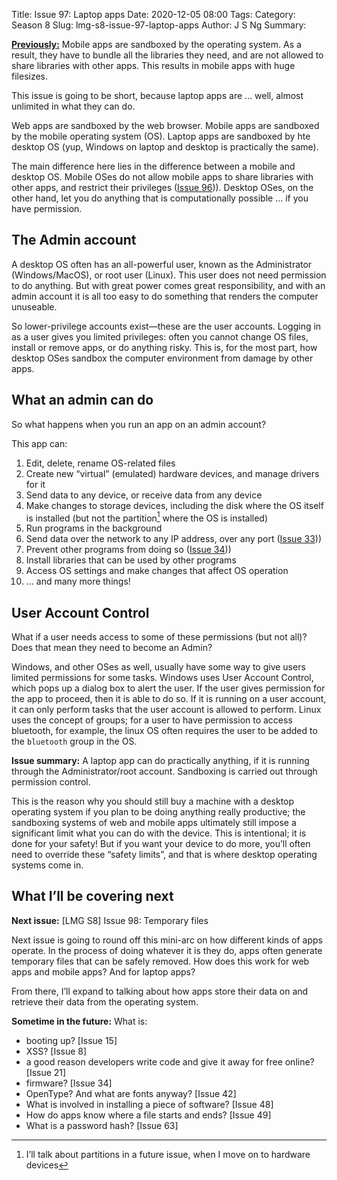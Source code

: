 Title: Issue 97: Laptop apps
Date: 2020-12-05 08:00
Tags: 
Category: Season 8
Slug: lmg-s8-issue-97-laptop-apps
Author: J S Ng
Summary: 

[**Previously:**](https://buttondown.email/laymansguide/archive/) Mobile apps are sandboxed by the operating system. As a result, they have to bundle all the libraries they need, and are not allowed to share libraries with other apps. This results in mobile apps with huge filesizes.

This issue is going to be short, because laptop apps are … well, almost unlimited in what they can do.

Web apps are sandboxed by the web browser. Mobile apps are sandboxed by the mobile operating system (OS). Laptop apps are sandboxed by hte desktop OS (yup, Windows on laptop and desktop is practically the same).

The main difference here lies in the difference between a mobile and desktop OS. Mobile OSes do not allow mobile apps to share libraries with other apps, and restrict their privileges ([Issue 96]({filename}/season8/issue096/issue096.md))). Desktop OSes, on the other hand, let you do anything that is computationally possible … if you have permission.

## The Admin account

A desktop OS often has an all-powerful user, known as the Administrator (Windows/MacOS), or root user (Linux). This user does not need permission to do anything. But with great power comes great responsibility, and with an admin account it is all too easy to do something that renders the computer unuseable.

So lower-privilege accounts exist—these are the user accounts. Logging in as a user gives you limited privileges: often you cannot change OS files, install or remove apps, or do anything risky. This is, for the most part, how desktop OSes sandbox the computer environment from damage by other apps.

## What an admin can do

So what happens when you run an app on an admin account?

This app can:

1. Edit, delete, rename OS-related files
2. Create new “virtual” (emulated) hardware devices, and manage drivers for it
3. Send data to any device, or receive data from any device
4. Make changes to storage devices, including the disk where the OS itself is installed (but not the partition[^1] where the OS is installed)
5. Run programs in the background
6. Send data over the network to any IP address, over any port ([Issue 33]({filename}/season3/issue033/issue033.md)))
7. Prevent other programs from doing so ([Issue 34]({filename}/season3/issue034/issue034.md)))
8. Install libraries that can be used by other programs
9. Access OS settings and make changes that affect OS operation
10. ... and many more things!

[^1]: I’ll talk about partitions in a future issue, when I move on to hardware devices

## User Account Control

What if a user needs access to some of these permissions (but not all)? Does that mean they need to become an Admin?

Windows, and other OSes as well, usually have some way to give users limited permissions for some tasks. Windows uses User Account Control, which pops up a dialog box to alert the user. If the user gives permission for the app to proceed, then it is able to do so. If it is running on a user account, it can only perform tasks that the user account is allowed to perform. Linux uses the concept of groups; for a user to have permission to access bluetooth, for example, the linux OS often requires the user to be added to the `bluetooth` group in the OS.

**Issue summary:** A laptop app can do practically anything, if it is running through the Administrator/root account. Sandboxing is carried out through permission control.

This is the reason why you should still buy a machine with a desktop operating system if you plan to be doing anything really productive; the sandboxing systems of web and mobile apps ultimately still impose a significant limit what you can do with the device. This is intentional; it is done for your safety! But if you want your device to do more, you’ll often need to override these “safety limits”, and that is where desktop operating systems come in.

## What I’ll be covering next

**Next issue:** [LMG S8] Issue 98: Temporary files

Next issue is going to round off this mini-arc on how different kinds of apps operate. In the process of doing whatever it is they do, apps often generate temporary files that can be safely removed. How does this work for web apps and mobile apps? And for laptop apps?

From there, I’ll expand to talking about how apps store their data on and retrieve their data from the operating system.

**Sometime in the future:** What is:

- booting up? [Issue 15]
- XSS? [Issue 8]
- a good reason developers write code and give it away for free online? [Issue 21]
- firmware? [Issue 34]
- OpenType? And what are fonts anyway? [Issue 42]
- What is involved in installing a piece of software? [Issue 48]
- How do apps know where a file starts and ends? [Issue 49]
- What is a password hash? [Issue 63]
